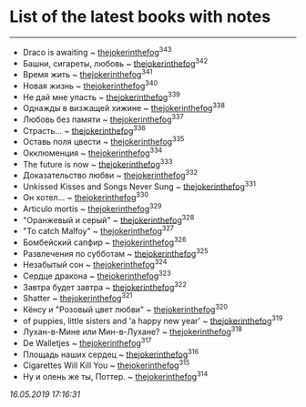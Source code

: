 # List of the latest books with notes
---

* Draco is awaiting ~ [thejokerinthefog](users/317/317244423-vkontakte)<sup>343</sup>
* Башни, сигареты, любовь ~ [thejokerinthefog](users/317/317244423-vkontakte)<sup>342</sup>
* Время жить ~ [thejokerinthefog](users/317/317244423-vkontakte)<sup>341</sup>
* Новая жизнь ~ [thejokerinthefog](users/317/317244423-vkontakte)<sup>340</sup>
* Не дай мне упасть ~ [thejokerinthefog](users/317/317244423-vkontakte)<sup>339</sup>
* Однажды в визжащей хижине ~ [thejokerinthefog](users/317/317244423-vkontakte)<sup>338</sup>
* Любовь без памяти ~ [thejokerinthefog](users/317/317244423-vkontakte)<sup>337</sup>
* Страсть... ~ [thejokerinthefog](users/317/317244423-vkontakte)<sup>336</sup>
* Оставь поля цвести ~ [thejokerinthefog](users/317/317244423-vkontakte)<sup>335</sup>
* Окклюменция ~ [thejokerinthefog](users/317/317244423-vkontakte)<sup>334</sup>
* The future is now ~ [thejokerinthefog](users/317/317244423-vkontakte)<sup>333</sup>
* Доказательство любви ~ [thejokerinthefog](users/317/317244423-vkontakte)<sup>332</sup>
* Unkissed Kisses and Songs Never Sung ~ [thejokerinthefog](users/317/317244423-vkontakte)<sup>331</sup>
* Он хотел... ~ [thejokerinthefog](users/317/317244423-vkontakte)<sup>330</sup>
* Articulo mortis ~ [thejokerinthefog](users/317/317244423-vkontakte)<sup>329</sup>
* "Оранжевый и серый" ~ [thejokerinthefog](users/317/317244423-vkontakte)<sup>328</sup>
* "To catch Malfoy" ~ [thejokerinthefog](users/317/317244423-vkontakte)<sup>327</sup>
* Бомбейский сапфир ~ [thejokerinthefog](users/317/317244423-vkontakte)<sup>326</sup>
* Развлечения по субботам ~ [thejokerinthefog](users/317/317244423-vkontakte)<sup>325</sup>
* Незабытый сон ~ [thejokerinthefog](users/317/317244423-vkontakte)<sup>324</sup>
* Сердце дракона ~ [thejokerinthefog](users/317/317244423-vkontakte)<sup>323</sup>
* Завтра будет завтра ~ [thejokerinthefog](users/317/317244423-vkontakte)<sup>322</sup>
* Shatter ~ [thejokerinthefog](users/317/317244423-vkontakte)<sup>321</sup>
* Кёнсу и "Розовый цвет любви" ~ [thejokerinthefog](users/317/317244423-vkontakte)<sup>320</sup>
* of puppies, little sisters and 'a happy new year' ~ [thejokerinthefog](users/317/317244423-vkontakte)<sup>319</sup>
* Лухан-в-Мине или Мин-в-Лухане? ~ [thejokerinthefog](users/317/317244423-vkontakte)<sup>318</sup>
* Dе Walletjes ~ [thejokerinthefog](users/317/317244423-vkontakte)<sup>317</sup>
* Площадь наших сердец ~ [thejokerinthefog](users/317/317244423-vkontakte)<sup>316</sup>
* Cigarettes Will Kill You ~ [thejokerinthefog](users/317/317244423-vkontakte)<sup>315</sup>
* Ну и олень же ты, Поттер. ~ [thejokerinthefog](users/317/317244423-vkontakte)<sup>314</sup>


_16.05.2019 17:16:31_
